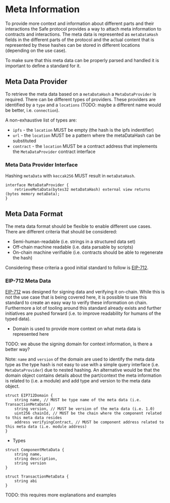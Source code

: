 # Meta Information

To provide more context and information about different parts and their interactions the Safe protocol provides a way to attach meta information to contracts and interactions. The meta data is represented as `metaDataHash` fields in the different parts of the protocol and the actual content that is represented by these hashes can be stored in different locations (depending on the use case).

To make sure that this meta data can be properly parsed and handled it is important to define a standard for it.

## Meta Data Provider

To retrieve the meta data based on a `metaDataHash` a `MetaDataProvider` is required. There can be different types of providers. These providers are identified by a `type` and a `locations` (TODO: maybe a different name would be better, i.e. `connection`).

A non-exhaustive list of types are:
- `ipfs` - the `location` MUST be empty (the hash is the ipfs indentifier)
- `url` - the `location` MUST be a pattern where the metaDataHash can be substituted
- `contract` - the `location` MUST be a contract address that implements the `MetaDataProvider` contract interface


### Meta Data Provider Interface

Hashing `metaData` with `keccak256` MUST result in `metaDataHash`.

```solidity
interface MetaDataProvider {
    retrieveMetaData(bytes32 metaDataHash) external view returns (bytes memory metaData);
}
```

## Meta Data Format

The meta data format should be flexible to enable different use cases. There are different criteria that should be considered:
- Semi-human-readable (i.e. strings in a structured data set)
- Off-chain machine readable (i.e. data parsable by scripts)
- On-chain machine verifiable (i.e. contracts should be able to regenerate the hash)

Considering these criteria a good initial standard to follow is [EIP-712](https://eips.ethereum.org/EIPS/eip-712).

### EIP-712 Meta Data

[EIP-712](https://eips.ethereum.org/EIPS/eip-712) was designed for signing data and verifying it on-chain. While this is not the use case that is being covered here, it is possible to use this standard to create an easy way to verify these information on chain. Furthermore a lot of tooling around this standard already exists and further initiatives are pushed forward (i.e. to improve readability for humans of the typed data).

- Domain is used to provide more context on what meta data is represented here

TODO: we abuse the signing domain for context information, is there a better way?

Note: `name` and `version` of the domain are used to identify the meta data type as the type hash is not easy to use with a simple query interface (i.e. `MetaDataProvider`) due to nested hashing. An alternative would be that the domain object contains details about the part/context the meta information is related to (i.e. a module) and add type and version to the meta data object. 

```solidity
struct EIP712Domain {
    string name, // MUST be type name of the meta data (i.e. TransactionMetaData)
    string version, // MUST be version of the meta data (i.e. 1.0)
    uint256 chainId, // MUST be the chain where the component related to this meta data resides
    address verifyingContract, // MUST be component address related to this meta data (i.e. module address)
}
```

- Types

```solidity
struct ComponentMetaData {
    string name,
    string description,
    string version
}
```

```solidity
struct TransactionMetaData {
    string abi
}
```

TODO: this requires more explanations and examples